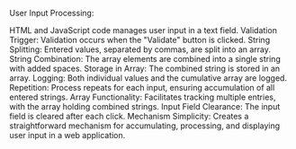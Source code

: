 User Input Processing:

HTML and JavaScript code manages user input in a text field. Validation Trigger:
Validation occurs when the "Validate" button is clicked. String Splitting:
Entered values, separated by commas, are split into an array. String Combination:
The array elements are combined into a single string with added spaces. Storage in Array:
The combined string is stored in an array. Logging:
Both individual values and the cumulative array are logged. Repetition:
Process repeats for each input, ensuring accumulation of all entered strings. Array Functionality:
Facilitates tracking multiple entries, with the array holding combined strings. Input Field Clearance:
The input field is cleared after each click. Mechanism Simplicity:
Creates a straightforward mechanism for accumulating, processing, and displaying user input in a web application.
